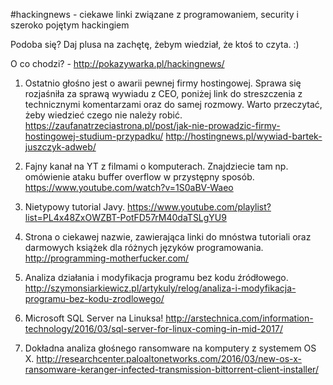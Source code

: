 #hackingnews - ciekawe linki związane z programowaniem, security i szeroko pojętym hackingiem

Podoba się? Daj plusa na zachętę, żebym wiedział, że ktoś to czyta. :)

O co chodzi? - http://pokazywarka.pl/hackingnews/


1. Ostatnio głośno jest o awarii pewnej firmy hostingowej. Sprawa się rozjaśniła za sprawą wywiadu z CEO, poniżej link do streszczenia z technicznymi komentarzami oraz do samej rozmowy. Warto przeczytać, żeby wiedzieć czego nie należy robić. 
https://zaufanatrzeciastrona.pl/post/jak-nie-prowadzic-firmy-hostingowej-studium-przypadku/
http://hostingnews.pl/wywiad-bartek-juszczyk-adweb/

2. Fajny kanał na YT z filmami o komputerach. Znajdziecie tam np. omówienie ataku buffer overflow w przystępny sposób.
https://www.youtube.com/watch?v=1S0aBV-Waeo

3. Nietypowy tutorial Javy.
https://www.youtube.com/playlist?list=PL4x48ZxOWZBT-PotFD57rM40daTSLgYU9

4. Strona o ciekawej nazwie, zawierająca linki do mnóstwa tutoriali oraz darmowych książek dla różnych języków programowania.
http://programming-motherfucker.com/

5. Analiza działania i modyfikacja programu bez kodu źródłowego. 
http://szymonsiarkiewicz.pl/artykuly/relog/analiza-i-modyfikacja-programu-bez-kodu-zrodlowego/

6. Microsoft SQL Server na Linuksa!
http://arstechnica.com/information-technology/2016/03/sql-server-for-linux-coming-in-mid-2017/

7. Dokładna analiza głośnego ransomware na komputery z systemem OS X. 
http://researchcenter.paloaltonetworks.com/2016/03/new-os-x-ransomware-keranger-infected-transmission-bittorrent-client-installer/



